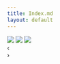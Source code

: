 ```yaml
---
title: Index.md
layout: default
---
```


<div id="Fader" class="fader">
	  <img class="slide" src="{{ site.baseurl }}img/SeatedIndianWomen.jpg"/>
	  <img class="slide" src="{{ site.baseurl }}img/TeamRevive2013.jpg"/>
	  <img class="slide" src="{{ site.baseurl }}img/HealthEducation.jpg"/>
	    <div class="fader_controls">
	      <div class="page prev" data-target="prev">&lsaquo;</div>
	      <div class="page next" data-target="next">&rsaquo;</div>
	      <ul class="pager_list"></ul>
	    </div>
	</div>